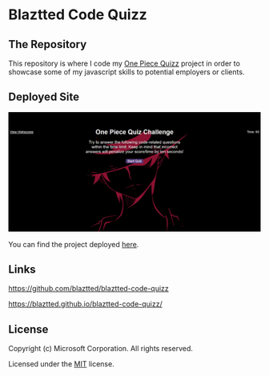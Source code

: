 # Blaztted Code Quizz

## The Repository

This repository is where I code my [One Piece Quizz](https://github.com/blaztted/blaztted-code-quizz) project in order to showcase some of my javascript skills to potential employers or clients.

## Deployed Site

<p align="center">
  <img alt="frontpage and console print" src="./assets/images/luffy.png">

You can find the project deployed [here](https://blaztted.github.io/blaztted-code-quizz/).

</p>

## Links

https://github.com/blaztted/blaztted-code-quizz

https://blaztted.github.io/blaztted-code-quizz/

## License

Copyright (c) Microsoft Corporation. All rights reserved.

Licensed under the [MIT](LICENSE.txt) license.
